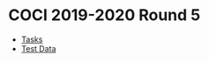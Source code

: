 # COCI 2019-2020 Round 5

* [Tasks](http://hsin.hr/coci/contest5_tasks.pdf)
* [Test Data](http://hsin.hr/coci/contest5_testdata.zip)
